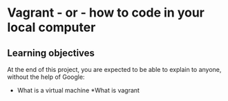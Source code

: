 # Vagrant - or - how to code in your local computer
## Learning objectives
At the end of this project, you are expected to be able to explain to anyone, without the help of Google:
* What is a virtual machine
*What is vagrant

